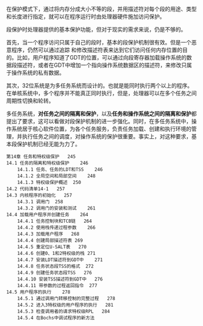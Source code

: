 在保护模式下，通过将内存分成大小不等的段，并用描述符对每个段的用途、类型和长度进行指定，就可以在程序运行时由处理器硬件施加访问保护。

段保护时处理器提供的基本保护功能，但对于现实的需求来说，仍是不够的。

首先，当一个程序访问只属于自己的段时，基本的段保护机制很有效。但是一个恶意程序，仍然可以通过追踪 和修改描述符表来达到它们访问任何内存位置的目的。比如，用户程序知道了GDT的位置，可以通过向段寄存器加载操作系统的数据段描述符，或者在GDT中增加一个指向操作系统数据区的描述符，来修改只属于操作系统的私有数据。

其次，32位系统是为多任务系统而设计的。也就是能同时执行两个以上的程序。在单核系统中，多个程序并不能真正同时执行，但是，处理器可以在多个任务之间周期性切换和轮转。

多任务系统，**对任务之间的隔离和保护**，以及**任务和操作系统之间的隔离和保护**都提出了要求，这可以看做对段保护机制的进一步强化。同时，在多任务系统中，操作系统居于核心软件位置，为各个任务服务，负责任务加载、创建和执行环境的管理，并执行任务之间的调度，对操作系统的保护很重要。事实上，对这种要求，基本段保护机制已经无能为力了。

```
第14章 任务和特权级保护	245
14.1 任务的隔离和特权级保护	246
    14.1.1 任务、任务的LDT和TSS	246
    14.1.2 全局空间和局部空间	248
    14.1.3 特权级保护概述	250
14.2 代码清单14-1	257
14.3 内核程序的初始化	257
    14.3.1 调用门	258
    14.3.2 调用门的安装和测试	261
14.4 加载用户程序并创建任务	264
    14.4.1 任务控制块和TCB链	264
    14.4.2 使用栈传递过程参数	266
    14.4.3 加载用户程序	268
    14.4.4 创建局部描述符表	269
    14.4.5 重定位U-SALT表	270
    14.4.6 创建0、1和2特权级的栈	271
    14.4.7 安装LDT描述符到GDT中	271
    14.4.8 任务状态段TSS的格式	272
    14.4.9 创建任务状态段TSS	276
    14.4.10 安装TSS描述符到GDT中	276
    14.4.11 带参数的过程返回指令	277
14.5 用户程序的执行	278
    14.5.1 通过调用门转移控制的完整过程	278
    14.5.2 进入3特权级的用户程序的执行	281
    14.5.3 检查调用者的请求特权级RPL	284
    14.5.4 在Bochs中调试程序的新方法
```